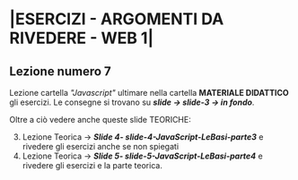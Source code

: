 # |ESERCIZI - ARGOMENTI DA RIVEDERE - WEB 1|


 ## Lezione numero 7

   Lezione cartella *"Javascript"* ultimare nella cartella **MATERIALE DIDATTICO** gli esercizi.
   Le consegne si trovano su ***slide -> slide-3 -> in fondo***.

   Oltre a ciò vedere anche queste slide TEORICHE: 

   3. Lezione Teorica -> ***Slide 4- slide-4-JavaScript-LeBasi-parte3*** e rivedere gli esercizi anche se non spiegati 
   4. Lezione Teorica -> ***Slide 5- slide-5-JavaScript-LeBasi-parte4*** e rivedere gli esercizi e la parte teorica.
